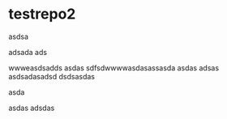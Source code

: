 # testrepo2

asdsa

adsada
ads

wwweasdsadds
asdas
sdfsdwwwwasdasassasda
asdas
adsas
asdsadasadsd
dsdsasdas

asda

asdas
adsdas
